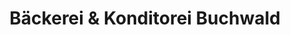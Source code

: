 ---
title: "Bäckerei & Konditorei Buchwald"
url: /berlin/baeckerei-und-konditorei-buchwald/
shop: Bäckerei
---